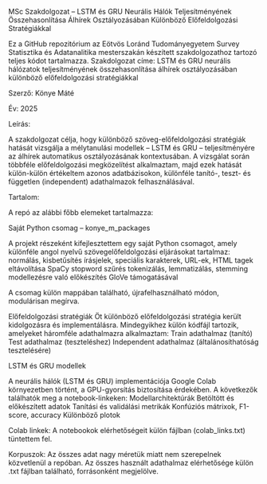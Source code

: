 MSc Szakdolgozat – LSTM és GRU Neurális Hálók Teljesítményének Összehasonlítása Álhírek Osztályozásában Különböző Előfeldolgozási Stratégiákkal

Ez a GitHub repozitórium az Eötvös Loránd Tudományegyetem Survey Statisztika és Adatanalitika mesterszakán készített szakdolgozathoz tartozó teljes kódot tartalmazza.
Szakdolgozat címe: LSTM és GRU neurális hálózatok teljesítményének összehasonlítása álhírek osztályozásában különböző előfeldolgozási stratégiákkal

Szerző: Könye Máté

Év: 2025

Leírás:

A szakdolgozat célja, hogy különböző szöveg-előfeldolgozási stratégiák hatását vizsgálja a mélytanulási modellek –  LSTM és GRU – teljesítményére az álhírek automatikus osztályozásának kontextusában. 
A vizsgálat során többféle előfeldolgozási megközelítést alkalmaztam, majd ezek hatását külön-külön értékeltem azonos adatbázisokon, különféle tanító-, teszt- és független (independent) adathalmazok felhasználásával.


Tartalom:

A repó az alábbi főbb elemeket tartalmazza:

Saját Python csomag – konye_m_packages

A projekt részeként kifejlesztettem egy saját Python csomagot, amely különféle angol nyelvű szövegelőfeldolgozási eljárásokat tartalmaz:
  normálás, kisbetűsítés
  írásjelek, speciális karakterek, URL-ek, HTML tagek eltávolítása
  SpaCy stopword szűrés
  tokenizálás, lemmatizálás, stemming
  modellezésre való előkészítés GloVe támogatásával

A csomag külön mappában található, újrafelhasználható módon, modulárisan megírva.

Előfeldolgozási stratégiák
Öt különböző előfeldolgozási stratégia került kidolgozásra és implementálásra. Mindegyikhez külön kódfájl tartozik, amelyeket háromféle adathalmazra alkalmaztam:
  Train adathalmaz (tanító)
  Test adathalmaz (teszteléshez)
  Independent adathalmaz (általánosíthatóság tesztelésére)

LSTM és GRU modellek

A neurális hálók (LSTM és GRU) implementációja Google Colab környezetben történt, a GPU-gyorsítás biztosítása érdekében. A következők találhatók meg a notebook-linkeken:
  Modellarchitektúrák
  Betöltött és előkészített adatok
  Tanítási és validálási metrikák
  Konfúziós mátrixok, F1-score, accuracy
  Különböző plotok

Colab linkek:
A notebookok elérhetőségeit külön fájlban (colab_links.txt) tüntettem fel.

Korpuszok:
Az összes adat nagy méretük miatt nem szerepelnek közvetlenül a repóban. Az összes használt adathalmaz elérhetősége külön .txt fájlban található, forrásonként megjelölve.
